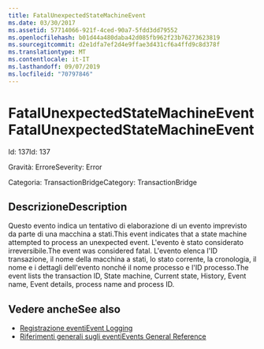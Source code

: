 ```yaml
---
title: FatalUnexpectedStateMachineEvent
ms.date: 03/30/2017
ms.assetid: 57714066-921f-4ced-90a7-5fdd3dd79552
ms.openlocfilehash: b01d44a480daba42d085fb962f23b76273623819
ms.sourcegitcommit: d2e1dfa7ef2d4e9ffae3d431cf6a4ffd9c8d378f
ms.translationtype: MT
ms.contentlocale: it-IT
ms.lasthandoff: 09/07/2019
ms.locfileid: "70797846"
---
```

# <a name="fatalunexpectedstatemachineevent"></a><span data-ttu-id="12eac-102">FatalUnexpectedStateMachineEvent</span><span class="sxs-lookup"><span data-stu-id="12eac-102">FatalUnexpectedStateMachineEvent</span></span>
<span data-ttu-id="12eac-103">Id: 137</span><span class="sxs-lookup"><span data-stu-id="12eac-103">Id: 137</span></span>  
  
 <span data-ttu-id="12eac-104">Gravità: Errore</span><span class="sxs-lookup"><span data-stu-id="12eac-104">Severity: Error</span></span>  
  
 <span data-ttu-id="12eac-105">Categoria: TransactionBridge</span><span class="sxs-lookup"><span data-stu-id="12eac-105">Category: TransactionBridge</span></span>  
  
## <a name="description"></a><span data-ttu-id="12eac-106">Descrizione</span><span class="sxs-lookup"><span data-stu-id="12eac-106">Description</span></span>  
 <span data-ttu-id="12eac-107">Questo evento indica un tentativo di elaborazione di un evento imprevisto da parte di una macchina a stati.</span><span class="sxs-lookup"><span data-stu-id="12eac-107">This event indicates that a state machine attempted to process an unexpected event.</span></span> <span data-ttu-id="12eac-108">L'evento è stato considerato irreversibile.</span><span class="sxs-lookup"><span data-stu-id="12eac-108">The event was considered fatal.</span></span> <span data-ttu-id="12eac-109">L'evento elenca l'ID transazione, il nome della macchina a stati, lo stato corrente, la cronologia, il nome e i dettagli dell'evento nonché il nome processo e l'ID processo.</span><span class="sxs-lookup"><span data-stu-id="12eac-109">The event lists the transaction ID, State machine, Current state, History, Event name, Event details, process name and process ID.</span></span>  
  
## <a name="see-also"></a><span data-ttu-id="12eac-110">Vedere anche</span><span class="sxs-lookup"><span data-stu-id="12eac-110">See also</span></span>

- [<span data-ttu-id="12eac-111">Registrazione eventi</span><span class="sxs-lookup"><span data-stu-id="12eac-111">Event Logging</span></span>](index.md)
- [<span data-ttu-id="12eac-112">Riferimenti generali sugli eventi</span><span class="sxs-lookup"><span data-stu-id="12eac-112">Events General Reference</span></span>](events-general-reference.md)
